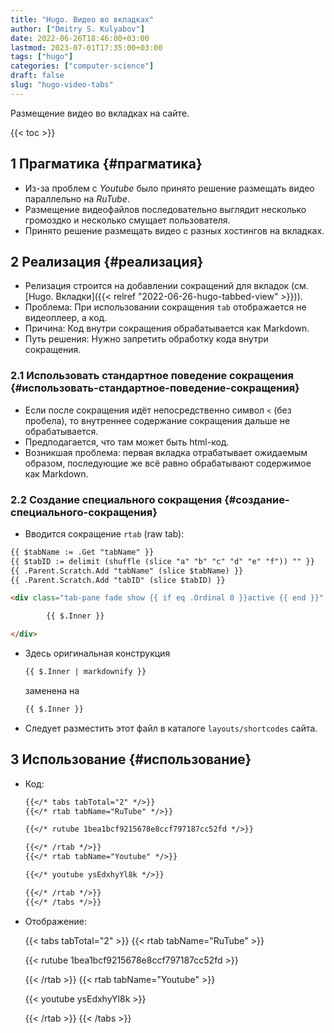 ```yaml
---
title: "Hugo. Видео во вкладках"
author: ["Dmitry S. Kulyabov"]
date: 2022-06-26T18:46:00+03:00
lastmod: 2023-07-01T17:35:00+03:00
tags: ["hugo"]
categories: ["computer-science"]
draft: false
slug: "hugo-video-tabs"
---
```


Размещение видео во вкладках на сайте.

<!--more-->

{{< toc >}}


## <span class="section-num">1</span> Прагматика {#прагматика}

-   Из-за проблем с _Youtube_ было принято решение размещать видео параллельно на _RuTube_.
-   Размещение видеофайлов последовательно выглядит несколько громоздко и несколько смущает пользователя.
-   Принято решение размещать видео с разных хостингов на вкладках.


## <span class="section-num">2</span> Реализация {#реализация}

-   Релизация строится на добавлении сокращений для вкладок (см. [Hugo. Вкладки]({{< relref "2022-06-26-hugo-tabbed-view" >}})).
-   Проблема: При использовании сокращения `tab` отображается не видеоплеер, а код.
-   Причина: Код внутри сокращения обрабатывается как Markdown.
-   Путь решения: Нужно запретить обработку кода внутри сокращения.


### <span class="section-num">2.1</span> Использовать стандартное поведение сокращения {#использовать-стандартное-поведение-сокращения}

-   Если после сокращения идёт непосредственно символ `<` (без пробела), то внутреннее содержание сокращения дальше не обрабатывается.
-   Предподагается, что там может быть html-код.
-   Возникшая проблема: первая вкладка отрабатывает ожидаемым образом, последующие же всё равно обрабатывают содержимое как Markdown.


### <span class="section-num">2.2</span> Создание специального сокращения {#создание-специального-сокращения}

-   Вводится сокращение `rtab` (raw tab):

<!--listend-->

```html
{{ $tabName := .Get "tabName" }}
{{ $tabID := delimit (shuffle (slice "a" "b" "c" "d" "e" "f")) "" }}
{{ .Parent.Scratch.Add "tabName" (slice $tabName) }}
{{ .Parent.Scratch.Add "tabID" (slice $tabID) }}

<div class="tab-pane fade show {{ if eq .Ordinal 0 }}active {{ end }}" id="{{ $tabID }}" role="tabpanel" aria-labelledby="nav-1">

        {{ $.Inner }}

</div>
```

-   Здесь оригинальная конструкция
    ```html
    {{ $.Inner | markdownify }}
    ```
    заменена на
    ```html
    {{ $.Inner }}
    ```
-   Следует разместить этот файл в каталоге `layouts/shortcodes` сайта.


## <span class="section-num">3</span> Использование {#использование}

-   Код:
    ```markdown
    {{</* tabs tabTotal="2" */>}}
    {{</* rtab tabName="RuTube" */>}}

    {{</* rutube 1bea1bcf9215678e8ccf797187cc52fd */>}}

    {{</* /rtab */>}}
    {{</* rtab tabName="Youtube" */>}}

    {{</* youtube ysEdxhyYl8k */>}}

    {{</* /rtab */>}}
    {{</* /tabs */>}}
    ```
-   Отображение:

    {{< tabs tabTotal="2" >}}
    {{< rtab tabName="RuTube" >}}

    {{< rutube 1bea1bcf9215678e8ccf797187cc52fd >}}

    {{< /rtab >}}
    {{< rtab tabName="Youtube" >}}

    {{< youtube ysEdxhyYl8k >}}

    {{< /rtab >}}
    {{< /tabs >}}
